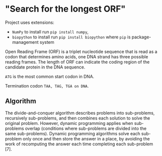 # "Search for the longest ORF"

Project uses extensions:
 * `NumPy` to install run `pip install numpy`,
 * `biopython` to install run `pip install biopython` 
 where `pip` is package-management system 

Open  Reading  Frame  (ORF)  is  a  triplet  nucleotide  sequence  that  is  read  as  a  codon  that  determines  amino  acids,  one  DNA  strand  has  three  possible  reading  frames.  The  length  of  ORF  can  indicate the coding region of the candidate protein in the DNA sequence.

`ATG`  is  the  most  common  start  codon  in  DNA.

Termination codon `TAA, TAG, TGA on DNA`.


## Algorithm

 The  divide-and-conquer  algorithm  describes  problems  into  sub-problems,  recursively  sub-problems,  and  then  combines  each  solution  to  solve  the  original  problem.  However,  dynamic  programming  applies  when  sub-problems  overlap  (conditions  where  sub-problems  are  divided into the same sub-problems). Dynamic programming algorithms solve each sub-problem only once and then store the answer in a place, by avoiding the work of recomputing the answer each time completing each sub-problem [7].